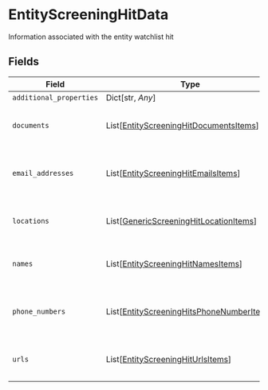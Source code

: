 # EntityScreeningHitData

Information associated with the entity watchlist hit


## Fields

| Field                                                                                                   | Type                                                                                                    | Required                                                                                                | Description                                                                                             |
| ------------------------------------------------------------------------------------------------------- | ------------------------------------------------------------------------------------------------------- | ------------------------------------------------------------------------------------------------------- | ------------------------------------------------------------------------------------------------------- |
| `additional_properties`                                                                                 | Dict[str, *Any*]                                                                                        | :heavy_minus_sign:                                                                                      | N/A                                                                                                     |
| `documents`                                                                                             | List[[EntityScreeningHitDocumentsItems](../../models/shared/entityscreeninghitdocumentsitems.md)]       | :heavy_minus_sign:                                                                                      | Documents associated with the watchlist hit                                                             |
| `email_addresses`                                                                                       | List[[EntityScreeningHitEmailsItems](../../models/shared/entityscreeninghitemailsitems.md)]             | :heavy_minus_sign:                                                                                      | Email addresses associated with the watchlist hit                                                       |
| `locations`                                                                                             | List[[GenericScreeningHitLocationItems](../../models/shared/genericscreeninghitlocationitems.md)]       | :heavy_minus_sign:                                                                                      | Locations associated with the watchlist hit                                                             |
| `names`                                                                                                 | List[[EntityScreeningHitNamesItems](../../models/shared/entityscreeninghitnamesitems.md)]               | :heavy_minus_sign:                                                                                      | Names associated with the watchlist hit                                                                 |
| `phone_numbers`                                                                                         | List[[EntityScreeningHitsPhoneNumberItems](../../models/shared/entityscreeninghitsphonenumberitems.md)] | :heavy_minus_sign:                                                                                      | Phone numbers associated with the watchlist hit                                                         |
| `urls`                                                                                                  | List[[EntityScreeningHitUrlsItems](../../models/shared/entityscreeninghiturlsitems.md)]                 | :heavy_minus_sign:                                                                                      | URLs associated with the watchlist hit                                                                  |